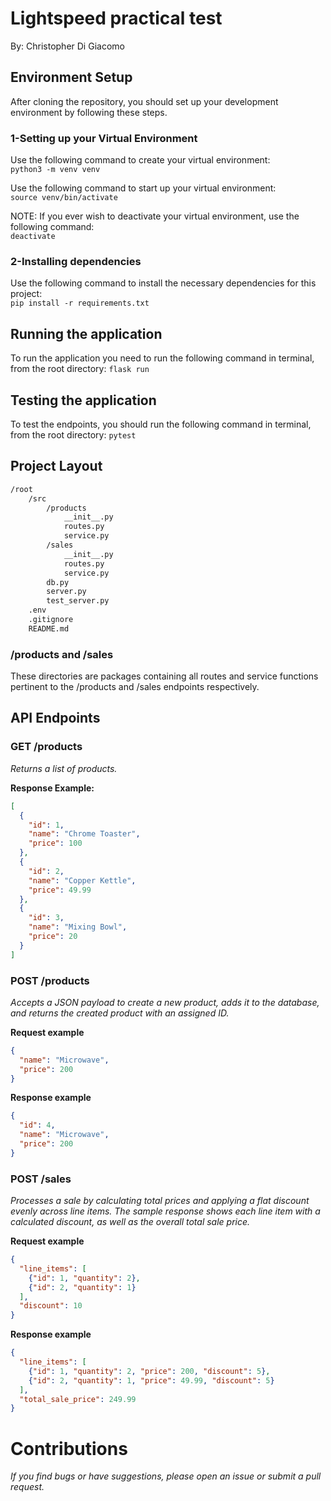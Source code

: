 # Lightspeed practical test
By: Christopher Di Giacomo

## Environment Setup
After cloning the repository, you should set up your development environment by following these steps. 

### 1-Setting up your Virtual Environment
Use the following command to create your virtual environment:  
`python3 -m venv venv`  

Use the following command to start up your virtual environment:  
`source venv/bin/activate`  

NOTE: If you ever wish to deactivate your virtual environment, use the following command:  
`deactivate`  

### 2-Installing dependencies
Use the following command to install the necessary dependencies for this project:  
`pip install -r requirements.txt`

## Running the application
To run the application you need to run the following command in terminal, from the root directory:
`flask run`

## Testing the application
To test the endpoints, you should run the following command in terminal, from the root directory:
`pytest`

## Project Layout
```bash
/root
    /src
        /products
            __init__.py
            routes.py
            service.py
        /sales
            __init__.py
            routes.py
            service.py
        db.py
        server.py
        test_server.py
    .env
    .gitignore
    README.md
```

### /products and /sales
These directories are packages containing all routes and service functions pertinent to the /products and /sales endpoints respectively.

## API Endpoints

### GET /products
_Returns a list of products._

**Response Example:**
```json
[
  {
    "id": 1,
    "name": "Chrome Toaster",
    "price": 100
  },
  {
    "id": 2,
    "name": "Copper Kettle",
    "price": 49.99
  },
  {
    "id": 3,
    "name": "Mixing Bowl",
    "price": 20
  }
]
```

### POST /products
_Accepts a JSON payload to create a new product, adds it to the database, and returns the created product with an assigned ID._

**Request example**
```json
{
  "name": "Microwave",
  "price": 200
}
```

**Response example**
```json
{
  "id": 4,
  "name": "Microwave",
  "price": 200
}
```

### POST /sales
_Processes a sale by calculating total prices and applying a flat discount evenly across line items. The sample response shows each line item with a calculated discount, as well as the overall total sale price._

**Request example**
```json
{
  "line_items": [
    {"id": 1, "quantity": 2},
    {"id": 2, "quantity": 1}
  ],
  "discount": 10
}
```

**Response example**
```json
{
  "line_items": [
    {"id": 1, "quantity": 2, "price": 200, "discount": 5},
    {"id": 2, "quantity": 1, "price": 49.99, "discount": 5}
  ],
  "total_sale_price": 249.99
}
```

# Contributions
_If you find bugs or have suggestions, please open an issue or submit a pull request._
